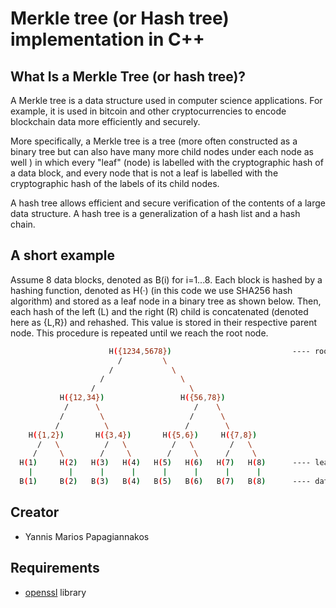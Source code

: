 # Merkle tree (or Hash tree) implementation in C++

## What Is a Merkle Tree (or hash tree)?
A Merkle tree is a data structure used in computer science applications. For example, it is used in bitcoin and other cryptocurrencies​ to encode blockchain data more efficiently and securely.

More specifically, a Merkle tree is a tree (more often constructed as a binary tree but can also have many more child nodes under each node as well ) in which every "leaf" (node) is labelled with the cryptographic hash of a data block, and every node that is not a leaf is labelled with the cryptographic hash of the labels of its child nodes. 

A hash tree allows efficient and secure verification of the contents of a large data structure. A hash tree is a generalization of a hash list and a hash chain.

## A short example
Assume 8 data blocks, denoted as B(i) for i=1...8. 
Each block is hashed by a hashing function, denoted as H(·) (in this code we use SHA256 hash algorithm) and stored as a leaf node in a binary tree as shown below.
Then, each hash of the left (L) and the right (R) child is concatenated (denoted here as {L,R}) and rehashed. This value is stored in their respective parent node.
This procedure is repeated until we reach the root node.

```bash
                      H({1234,5678})                           ---- root node
                        /         \
                      /             \
                    /                 \
                  /                     \
           H({12,34})                 H({56,78})
            /      \                     /    \            
           /        \                   /      \
          /          \                 /        \
    H({1,2})       H({3,4})       H({5,6})     H({7,8})
      /   \          /   \          /   \        /   \
     /     \        /     \        /     \      /     \
  H(1)     H(2)   H(3)   H(4)   H(5)   H(6)   H(7)   H(8)      ---- leaf-nodes
    |        |      |      |      |      |      |      |
  B(1)     B(2)   B(3)   B(4)   B(5)   B(6)   B(7)   B(8)      ---- data blocks
```


## Creator
* Yannis Marios Papagiannakos

## Requirements
* [openssl](https://github.com/openssl/openssl "openssl") library